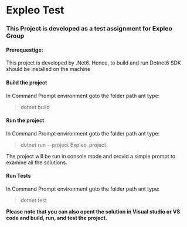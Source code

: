 # Expleo Test
### This Project is developed as a test assignment for Expleo Group

#### Prerequestige: 
This project is developed by .Net6. Hence, to build and run Dotnet6 SDK should be installed on the machine

#### Build the project
In Command Prompt environment goto the folder path ant type: 
>   dotnet build

#### Run the project 
In Command Prompt environment goto the folder path ant type:
>   dotnet run --project Expleo_project

The project will be run in console mode and provid a simple prompt to examine all the solutions.
#### Run Tests
In Command Prompt environment goto the folder path ant type:
>    dotnet test

**Please note that you can also opent the solution in Visual studio or VS code and build, run, and test the project.**
